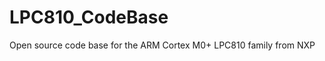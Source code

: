 LPC810_CodeBase
===============

Open source code base for the ARM Cortex M0+ LPC810 family from NXP